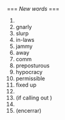 === *New words* ===

1. 
2. gnarly
3. slurp
4. in-laws
5. jammy
6. away
7. comm
8. preposturous
9. hypocracy
11. permissible
12. fixed up
13. 
14.  (if calling out )
15. 
16.  (encerrar)
